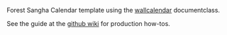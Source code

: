 
Forest Sangha Calendar template using the [wallcalendar](https://github.com/profound-labs/wallcalendar) documentclass.

See the guide at the [github wiki](https://github.com/profound-labs/fs-calendar/wiki) for production how-tos.

